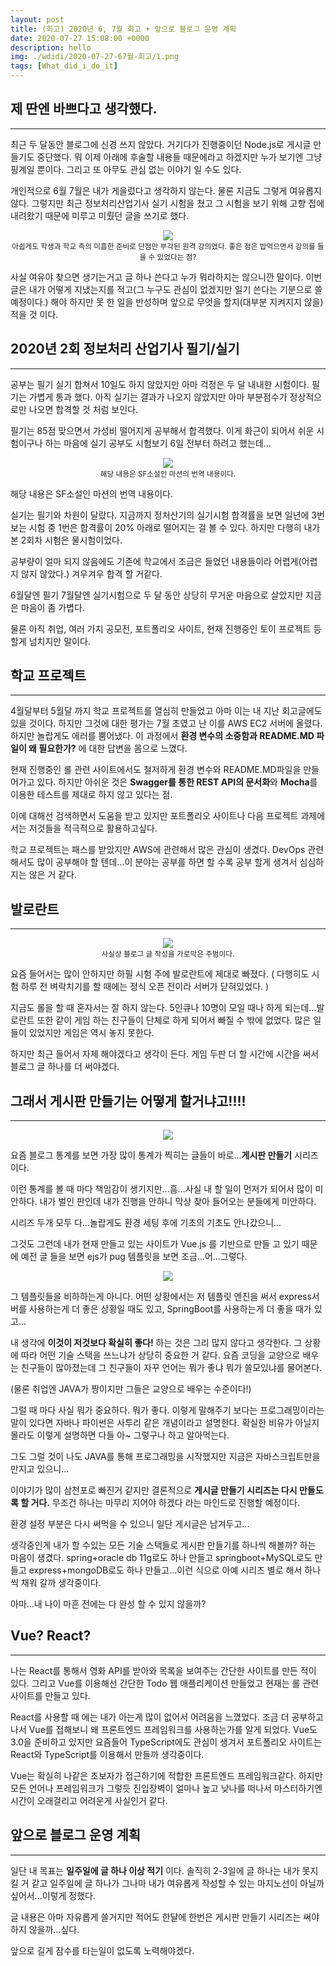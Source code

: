 ```yaml
---
layout: post
title: (회고) 2020년 6, 7월 회고 + 앞으로 블로그 운영 계획
date: 2020-07-27 15:08:00 +0000
description: hello
img: ./wdidi/2020-07-27-67월-회고/1.png
tags: [What_did_i_do_it]
---
```


## 제 딴엔 바쁘다고 생각했다.

---

최근 두 달동안 블로그에 신경 쓰지 않았다. 거기다가 진행중이던 Node.js로 게시글 만들기도 중단했다. 뭐 이제 아래에 후술할 내용들 때문에라고 하겠지만 누가 보기엔 그냥 핑계일 뿐이다. 그리고 또 아무도 관심 없는 이야기 일 수도 있다.

개인적으로 6월 7월은 내가 게을렀다고 생각하지 않는다. 물론 지금도 그렇게 여유롭지 않다. 그렇지만 최근 정보처리산업기사 실기 시험을 쳤고 그 시험을 보기 위해 고향 집에 내려왔기 때문에 미루고 미뤘던 글을 쓰기로 했다.

<center><img src="/assets/img/wdidi/2020-07-27-67월-회고/1.png"></center>
<center><small>아쉽게도 학생과 학교 측의 미흡한 준비로 단점만 부각된 원격 강의였다. 좋은 점은 밥먹으면서 강의를 들을 수 있었다는 점?</small></center>

사실 여유야 찾으면 생기는거고 글 하나 쓴다고 누가 뭐라하지는 않으니깐 말이다. 이번 글은 내가 어떻게 지냈는지를 적고(그 누구도 관심이 없겠지만 일기 쓴다는 기분으로 쓸 예정이다.) 해야 하지만 못 한 일을 반성하며 앞으로 무엇을 할지(대부분 지켜지지 않을) 적을 것 이다.

## 2020년 2회 정보처리 산업기사 필기/실기

---

공부는 필기 실기 합쳐서 10일도 하지 않았지만 아마 걱정은 두 달 내내한 시험이다. 필기는 가볍게 통과 했다. 아직 실기는 결과가 나오지 않았지만 아마 부분점수가 정상적으로만 나오면 합격할 것 처럼 보인다.

필기는 85점 맞으면서 가성비 떨어지게 공부해서 합격했다. 이게 화근이 되어서 쉬운 시험이구나 하는 마음에 실기 공부도 시험보기 6일 전부터 하려고 했는데...

<center><img src="/assets/img/wdidi/2020-07-27-67월-회고/2.png"></center>
<center><small>해당 내용은 SF소설인 마션의 번역 내용이다.</small></center>

해당 내용은 SF소설인 마션의 번역 내용이다.

실기는 필기와 차원이 달랐다. 지금까지 정처산기의 실기시험 합격률을 보면 일년에 3번 보는 시험 중 1번은 합격률이 20% 아래로 떨어지는 걸 볼 수 있다. 하지만 다행히 내가 본 2회차 시험은 물시험이었다.

공부량이 얼마 되지 않음에도 기존에 학교에서 조금은 들었던 내용들이라 어렵게(어렵지 않지 않았다.) 겨우겨우 합격 할 거같다.

6월달엔 필기 7월달엔 실기시험으로 두 달 동안 상당히 무거운 마음으로 살았지만 지금은 마음이 좀 가볍다.

물론 아직 취업, 여러 가지 공모전, 포트폴리오 사이트, 현재 진행중인 토이 프로젝트 등 할게 넘치지만 말이다.

## 학교 프로젝트

---

4월달부터 5월달 까지 학교 프로젝트를 열심히 만들었고 아마 이는 내 지난 회고글에도 있을 것이다. 하지만 그것에 대한 평가는 7월 초였고 난 이를 AWS EC2 서버에 올렸다. 하지만 놀랍게도 에러를 뿜어냈다. 이 과정에서 **환경 변수의 소중함과 README.MD 파일이 왜 필요한가?** 에 대한 답변을 몸으로 느꼈다.

현재 진행중인 롤 관련 사이트에서도 철저하게 환경 변수와 README.MD파일을 만들어가고 있다. 하지만 아쉬운 것은 **Swagger를 통한 REST API의 문서화**와 **Mocha**를 이용한 테스트를 제대로 하지 않고 있다는 점.

이에 대해선 검색하면서 도움을 받고 있지만 포트폴리오 사이트나 다음 프로젝트 과제에서는 저것들을 적극적으로 활용하고싶다.

학교 프로젝트는 패스를 받았지만 AWS에 관련해서 많은 관심이 생겼다. DevOps 관련해서도 많이 공부해야 할 텐데...이 분야는 공부를 하면 할 수록 공부 할게 생겨서 심심하지는 않은 거 같다.

## 발로란트

---

<center><img src="/assets/img/wdidi/2020-07-27-67월-회고/3.png"></center>
<center><small>사실상 블로그 글 작성을 가로막은 주범이다.</small></center>

요즘 들어서는 많이 안하지만 하필 시험 주에 발로란트에 제대로 빠졌다. ( 다행히도 시험 하루 전 벼락치기를 할 때에는 정식 오픈 전이라 서버가 닫혀있었다. )

지금도 롤을 할 때 혼자서는 잘 하지 않는다. 5인큐나 10명이 모일 때나 하게 되는데...발로란트 또한 같이 게임 하는 친구들이 단체로 하게 되어서 빠질 수 밖에 없었다. 많은 일들이 있었지만 게임은 역시 놓지 못한다.

하지만 최근 들어서 자제 해야겠다고 생각이 든다. 게임 두판 더 할 시간에 시간을 써서 블로그 글 하나를 더 써야겠다.

## 그래서 게시판 만들기는 어떻게 할거냐고!!!!

---

<center><img src="/assets/img/wdidi/2020-07-27-67월-회고/4.png"></center>

요즘 블로그 통계를 보면 가장 많이 통계가 찍히는 글들이 바로...**게시판 만들기** 시리즈 이다.

이런 통계를 볼 때 마다 책임감이 생기지만...흠...사실 내 할 일이 먼저가 되어서 많이 미안하다. 내가 벌인 판인데 내가 진행을 안하니 막상 찾아 들어오는 분들에게 미안하다.

시리즈 두개 모두 다...놀랍게도 환경 세팅 후에 기초의 기초도 안나갔으니...

그것도 그런데 내가 현재 만들고 있는 사이트가 Vue.js 를 기반으로 만들 고 있기 때문에 예전 글 들을 보면 ejs가 pug 템플릿을 보면 조금...어...그렇다.

<center><img src="/assets/img/wdidi/2020-07-27-67월-회고/5.png"></center>

그 템플릿들을 비하하는게 아니다. 어떤 상황에서는 저 템플릿 엔진을 써서 express서버를 사용하는게 더 좋은 상황일 때도 있고, SpringBoot를 사용하는게 더 좋을 때가 있고...

내 생각에 **이것이 저것보다 확실히 좋다!** 하는 것은 그리 많지 않다고 생각한다. 그 상황에 따라 어떤 기술 스택을 쓰느냐가 상당히 중요한 거 같다. 요즘 코딩을 교양으로 배우는 친구들이 많아졌는데 그 친구들이 자꾸 언어는 뭐가 좋냐 뭐가 쓸모있냐를 물어본다.

(물론 취업엔 JAVA가 짱이지만 그들은 교양으로 배우는 수준이다!)

그럴 때 마다 사실 뭐가 중요하다. 뭐가 좋다. 이렇게 말해주기 보다는 프로그래밍이라는 말이 있다면 자바나 파이썬은 사투리 같은 개념이라고 설명한다. 확실한 비유가 아닐지 몰라도 이렇게 설명하면 다들 아~ 그렇구나 하고 알아먹는다.

그도 그럴 것이 나도 JAVA를 통해 프로그래밍을 시작했지만 지금은 자바스크립트만을 만지고 있으니...

이야기가 많이 삼천포로 빠진거 같지만 결론적으로 **게시글 만들기 시리즈는 다시 만들도록 할 거다.** 무조건 하나는 마무리 지어야 하겠다 라는 마인드로 진행할 예정이다.

환경 설정 부분은 다시 써먹을 수 있으니 일단 게시글은 남겨두고...

생각중인게 내가 할 수있는 모든 기술 스택들로 게시판 만들기를 하나씩 해볼까? 하는 마음이 생겼다. spring+oracle db 11g로도 하나 만들고 springboot+MySQL로도 만들고 express+mongoDB로도 하나 만들고...이런 식으로 아예 시리즈 별로 해서 하나씩 채워 갈까 생각중이다.

아마...내 나이 마흔 전에는 다 완성 할 수 있지 않을까?

## Vue? React?

---

나는 React를 통해서 영화 API를 받아와 목록을 보여주는 간단한 사이트를 만든 적이 있다. 그리고 Vue를 이용해선 간단한 Todo 웹 애플리케이션 만들었고 현재는 롤 관련 사이트를 만들고 있다.

React를 사용할 때 에는 내가 아는게 많이 없어서 어려움을 느꼈었다. 조금 더 공부하고 나서 Vue를 접해보니 왜 프론트엔드 프레임워크를 사용하는가를 알게 되었다. Vue도 3.0을 준비하고 있지만 요즘들어 TypeScript에도 관심이 생겨서 포트폴리오 사이트는 React와 TypeScript를 이용해서 만들까 생각중이다.

Vue는 확실히 나같은 초보자가 접근하기에 적합한 프론트엔드 프레임워크같다. 하지만 모든 언어나 프레임워크가 그렇듯 진입장벽이 얼마나 높고 낮나를 떠나서 마스터하기엔 시간이 오래걸리고 어려운게 사실인거 같다.

## 앞으로 블로그 운영 계획

---

일단 내 목표는 **일주일에 글 하나 이상 적기** 이다. 솔직히 2-3일에 글 하나는 내가 못지킬 거 같고 일주일에 글 하나가 그나마 내가 여유롭게 작성할 수 있는 마지노선이 아닐까 싶어서...이렇게 정했다.

글 내용은 아마 자유롭게 쓸거지만 적어도 한달에 한번은 게시판 만들기 시리즈는 써야 하지 않을까...싶다.

앞으로 길게 잠수를 타는일이 없도록 노력해야겠다.
